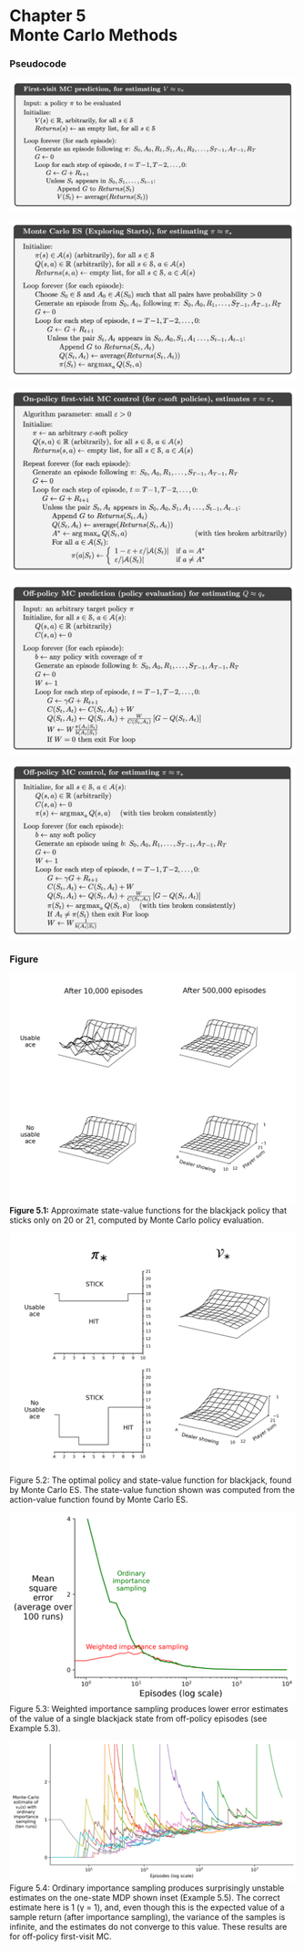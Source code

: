 # Chapter 5<br>Monte Carlo Methods

### Pseudocode
![](chap5.1-first-visit_MC.png)

![](chap5.3-monte_carlo_ES.png)

![](chap5.4-on_policy_MC_control.png)

![](chap5.6-off_policy_MC_prediction.png)

![](chap5.7-off_policy_MC_control.png)

### Figure
![](fig_5.1_state_value_for_balckjack.png)
**Figure 5.1:** Approximate state-value functions for the blackjack policy that sticks only on 20 or 21, computed by Monte Carlo policy evaluation.

![](fig_5.2_balckjack_MCES.png)
Figure 5.2: The optimal policy and state-value function for blackjack, found by Monte Carlo ES. The state-value function shown was computed from the action-value function found by Monte Carlo ES.

![](fig_5.3_ordinary_and_weighted_importance_sampling.png)
Figure 5.3: Weighted importance sampling produces lower error estimates of the value of a single blackjack state from off-policy episodes (see Example 5.3).

![](fig_5.4_infinite_variance.png)
Figure 5.4: Ordinary importance sampling produces surprisingly unstable estimates on the one-state MDP shown inset (Example 5.5). The correct estimate here is 1 (γ = 1), and, even though this is the expected value of a sample return (after importance sampling), the variance of the samples is infinite, and the estimates do not converge to this value. These results are for off-policy first-visit MC.